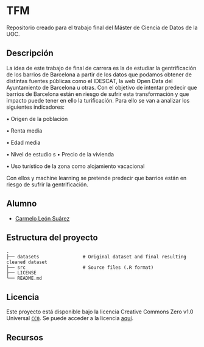 # TFM

Repositorio creado para el trabajo final del Máster de Ciencia de Datos de la UOC.

## Descripción

La idea de este trabajo de final de carrera es la de estudiar la gentrificación de los barrios de Barcelona a partir de los datos que podamos obtener de distintas fuentes públicas como el IDESCAT, la web Open Data del Ayuntamiento de Barcelona u otras. Con el objetivo de intentar predecir que barrios de Barcelona están en riesgo de sufrir esta transformación y que impacto puede tener en ello la turificación.
Para ello se van a analizar los siguientes indicadores:

•	Origen de la población

•	Renta media

•	Edad media

•	Nivel de estudio
s
•	Precio de la vivienda

•	Uso turístico de la zona como alojamiento vacacional

Con ellos y machine learning se pretende predecir que barrios están en riesgo de sufrir la gentrificación.

## Alumno

* [Carmelo León Suárez](https://github.com/cleons0)

## Estructura del proyecto

    .
    ├── datasets                # Original dataset and final resulting cleaned dataset
    ├── src                     # Source files (.R format)  
    ├── LICENSE
    └── README.md

## Licencia

Este proyecto está disponible bajo la licencia Creative Commons Zero v1.0 Universal [`CC0`](https://creativecommons.org/publicdomain/zero/1.0/deed.es).
Se puede acceder a la licencia [aquí](LICENSE).

## Recursos
